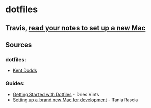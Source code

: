 # dotfiles

## Travis, [read your notes to set up a new Mac](https://www.notion.so/travisricks/Setting-up-a-new-Mac-46c82f3ef0aa4c6e95f005d76dc6bfa8)

## Sources

### dotfiles:

- [Kent Dodds](https://github.com/kentcdodds/dotfiles/)

### Guides:

- [Getting Started with Dotfiles](https://driesvints.com/blog/getting-started-with-dotfiles/) - Dries Vints
- [Setting up a brand new Mac for development](https://www.taniarascia.com/setting-up-a-brand-new-mac-for-development/) - Tania Rascia
